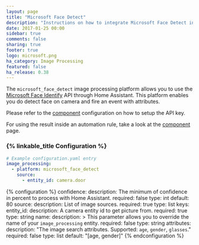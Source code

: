 ```yaml
---
layout: page
title: "Microsoft Face Detect"
description: "Instructions on how to integrate Microsoft Face Detect into Home Assistant."
date: 2017-01-25 00:00
sidebar: true
comments: false
sharing: true
footer: true
logo: microsoft.png
ha_category: Image Processing
featured: false
ha_release: 0.38
---
```


The `microsoft_face_detect` image processing platform allows you to use the
[Microsoft Face Identify](https://www.microsoft.com/cognitive-services/en-us/)
API through Home Assistant. This platform enables you do detect face on camera
and fire an event with attributes.

Please refer to the [component](/components/microsoft_face/) configuration on
how to setup the API key.

For using the result inside an automation rule,
take a look at the [component](/components/image_processing/) page.

### {% linkable_title Configuration %}

```yaml
# Example configuration.yaml entry
image_processing:
  - platform: microsoft_face_detect
    source:
      - entity_id: camera.door
```

{% configuration %}
confidence:
  description: The minimum of confidence in percent to process with Home Assistant.
  required: false
  type: int
  default: 80
source:
  description: List of image sources.
  required: true
  type: list
  keys:
    entity_id:
      description: A camera entity id to get picture from.
      required: true
      type: string
    name:
      description: >
        This parameter allows you to override the name of your
        `image_processing` entity.
      required: false
      type: string
attributes:
  description: "The image search attributes. Supported: `age`, `gender`, `glasses`."
  required: false
  type: list
  default: "[age, gender]"
{% endconfiguration %}
